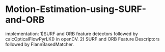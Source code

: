 # Motion-Estimation-using-SURF-and-ORB


implementation:
1)SURF and ORB feature detectors followed by calcOpticalFlowPyrLK() in openCV.
2) SURF and ORB Feature Descriptors followed by FlannBasedMatcher.
